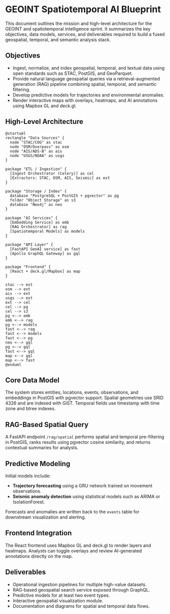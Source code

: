 # GEOINT Spatiotemporal AI Blueprint

This document outlines the mission and high-level architecture for the GEOINT and spatiotemporal intelligence sprint. It summarizes the key objectives, data models, services, and deliverables required to build a fused geospatial, temporal, and semantic analysis stack.

## Objectives

- Ingest, normalize, and index geospatial, temporal, and textual data using open standards such as STAC, PostGIS, and GeoParquet.
- Provide natural language geospatial queries via a retrieval-augmented generation (RAG) pipeline combining spatial, temporal, and semantic filtering.
- Develop predictive models for trajectories and environmental anomalies.
- Render interactive maps with overlays, heatmaps, and AI annotations using Mapbox GL and deck.gl.

## High-Level Architecture

```plantuml
@startuml
rectangle "Data Sources" {
  node "STAC/COG" as stac
  node "OSM/Overpass" as osm
  node "AIS/ADS-B" as ais
  node "USGS/NOAA" as usgs
}

package "ETL / Ingestion" {
  [Ingest Orchestrator (Celery)] as cel
  [Extractors: STAC, OSM, AIS, Seismic] as ext
}

package "Storage / Index" {
  database "PostgreSQL + PostGIS + pgvector" as pg
  folder "Object Storage" as s3
  database "Neo4j" as neo
}

package "AI Services" {
  [Embedding Service] as emb
  [RAG Orchestrator] as rag
  [Spatiotemporal Models] as models
}

package "API Layer" {
  [FastAPI GeoAI service] as fast
  [Apollo GraphQL Gateway] as gql
}

package "Frontend" {
  [React + deck.gl/Mapbox] as map
}

stac --> ext
osm --> ext
ais --> ext
usgs --> ext
ext --> cel
cel --> pg
cel --> s3
pg <--> emb
emb <--> rag
pg <--> models
fast <--> rag
fast <--> models
fast <--> pg
neo <--> gql
pg <--> gql
fast <--> gql
map <--> gql
map <--> fast
@enduml
```

## Core Data Model

The system stores entities, locations, events, observations, and embeddings in PostGIS with pgvector support. Spatial geometries use SRID 4326 and are indexed with GiST. Temporal fields use timestamp with time zone and btree indexes.

## RAG-Based Spatial Query

A FastAPI endpoint `/rag/spatial` performs spatial and temporal pre-filtering in PostGIS, ranks results using pgvector cosine similarity, and returns contextual summaries for analysts.

## Predictive Modeling

Initial models include:

- **Trajectory forecasting** using a GRU network trained on movement observations.
- **Seismic anomaly detection** using statistical models such as ARIMA or IsolationForest.

Forecasts and anomalies are written back to the `events` table for downstream visualization and alerting.

## Frontend Integration

The React frontend uses Mapbox GL and deck.gl to render layers and heatmaps. Analysts can toggle overlays and review AI-generated annotations directly on the map.

## Deliverables

- Operational ingestion pipelines for multiple high-value datasets.
- RAG-based geospatial search service exposed through GraphQL.
- Predictive models for at least two event types.
- Interactive geospatial visualization module.
- Documentation and diagrams for spatial and temporal data flows.

